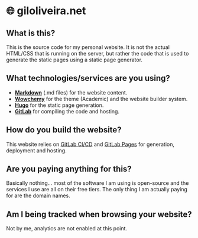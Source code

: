 # 🌐 giloliveira.net

## What is this?

This is the source code for my personal website. It is not the actual HTML/CSS that is running on the server, but rather the code that is used to generate the static pages using a static page generator.

## What technologies/services are you using?

- [**Markdown**](https://daringfireball.net/projects/markdown/) (.md files) for the website content.
- [**Wowchemy**](https://wowchemy.com) for the theme (Academic) and the website builder system.
- [**Hugo**](https://gohugo.io) for the static page generation.
- [**GitLab**](https://gitlab.com) for compiling the code and hosting.

## How do you build the website?

This website relies on [GitLab CI/CD](https://about.gitlab.com/stages-devops-lifecycle/continuous-integration/) and [GitLab Pages](https://docs.gitlab.com/ee/user/project/pages/index.html) for generation, deployment and hosting.

## Are you paying anything for this?

Basically nothing... most of the software I am using is open-source and the services I use are all on their free tiers. The only thing I am actually paying for are the domain names.

## Am I being tracked when browsing your website?

Not by me, analytics are not enabled at this point.

